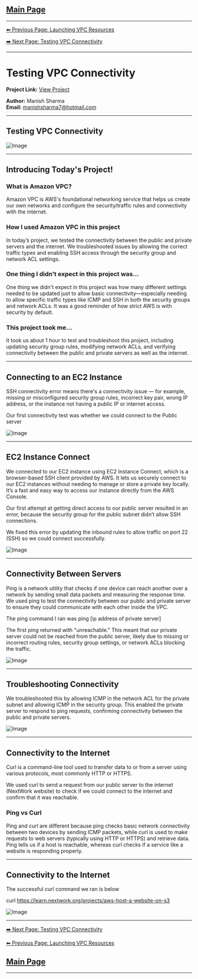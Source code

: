 [Main Page](./README.md)
---

---

[⬅ Previous Page: Launching VPC Resources](./legendary-aws-networks-ec2.md)

[➡️ Next Page: Testing VPC Connectivity](./legendary-aws-networks-connectivity.md)

---

# Testing VPC Connectivity

**Project Link:** [View Project](http://learn.nextwork.org/projects/aws-networks-connectivity)

**Author:** Manish Sharma  
**Email:** manishsharma7@hotmail.com

---

## Testing VPC Connectivity

![Image](http://learn.nextwork.org/elated_cyan_peaceful_duck/uploads/aws-networks-connectivity_8ee57662)

---

## Introducing Today's Project!

### What is Amazon VPC?

Amazon VPC is AWS's foundational networking service that helps us create our own networks and configure the security/traffic rules and connectivity with the internet.

### How I used Amazon VPC in this project

In today’s project, we tested the connectivity between the public and private servers and the internet. We troubleshooted issues by allowing the correct traffic types and enabling SSH access through the security group and network ACL settings.

### One thing I didn't expect in this project was...

One thing we didn't expect in this project was how many different settings needed to be updated just to allow basic connectivity—especially needing to allow specific traffic types like ICMP and SSH in both the security groups and network ACLs. It was a good reminder of how strict AWS is with security by default.

### This project took me...

It took us about 1 hour to test and troubleshoot this project, including updating security group rules, modifying network ACLs, and verifying connectivity between the public and private servers as well as the internet.

---

## Connecting to an EC2 Instance

SSH connectivity error means there's a connectivity issue — for example, missing or misconfigured security group rules, incorrect key pair, wrong IP address, or the instance not having a public IP or internet access.

Our first connectivity test was whether we could connect to the Public server

![Image](http://learn.nextwork.org/elated_cyan_peaceful_duck/uploads/aws-networks-connectivity_88727bef)

---

## EC2 Instance Connect

We connected to our EC2 instance using EC2 Instance Connect, which is a browser-based SSH client provided by AWS. It lets us securely connect to our EC2 instances without needing to manage or store a private key locally. It’s a fast and easy way to access our instance directly from the AWS Console.

Our first attempt at getting direct access to our public server resulted in an error, because the security group for the public subnet didn’t allow SSH connections.

We fixed this error by updating the inbound rules to allow traffic on port 22 (SSH) so we could connect successfully.

![Image](http://learn.nextwork.org/elated_cyan_peaceful_duck/uploads/aws-networks-connectivity_1cbb1b88)

---

## Connectivity Between Servers

Ping is a network utility that checks if one device can reach another over a network by sending small data packets and measuring the response time. We used ping to test the connectivity between our public and private server to ensure they could communicate with each other inside the VPC.

The ping command I ran was
ping [ip address of private server]

The first ping returned with "unreachable." This meant that our private server could not be reached from the public server, likely due to missing or incorrect routing rules, security group settings, or network ACLs blocking the traffic.

![Image](http://learn.nextwork.org/elated_cyan_peaceful_duck/uploads/aws-networks-connectivity_defghijk)

---

## Troubleshooting Connectivity

We troubleshooted this by allowing ICMP in the network ACL for the private subnet and allowing ICMP in the security group. This enabled the private server to respond to ping requests, confirming connectivity between the public and private servers.

![Image](http://learn.nextwork.org/elated_cyan_peaceful_duck/uploads/aws-networks-connectivity_4a9e8014)

---

## Connectivity to the Internet

Curl is a command-line tool used to transfer data to or from a server using various protocols, most commonly HTTP or HTTPS. 

We used curl to send a request from our public server to the internet (NextWork website) to check if we could connect to the internet and confirm that it was reachable.

### Ping vs Curl

Ping and curl are different because ping checks basic network connectivity between two devices by sending ICMP packets, while curl is used to make requests to web servers (typically using HTTP or HTTPS) and retrieve data. Ping tells us if a host is reachable, whereas curl checks if a service like a website is responding properly.

---

## Connectivity to the Internet

The successful curl command we ran is below

curl https://learn.nextwork.org/projects/aws-host-a-website-on-s3



![Image](http://learn.nextwork.org/elated_cyan_peaceful_duck/uploads/aws-networks-connectivity_8ee57662)

---

[➡️ Next Page: Testing VPC Connectivity](./legendary-aws-networks-connectivity.md)

[⬅ Previous Page: Launching VPC Resources](./legendary-aws-networks-ec2.md)


[Main Page](./README.md)
---

---
